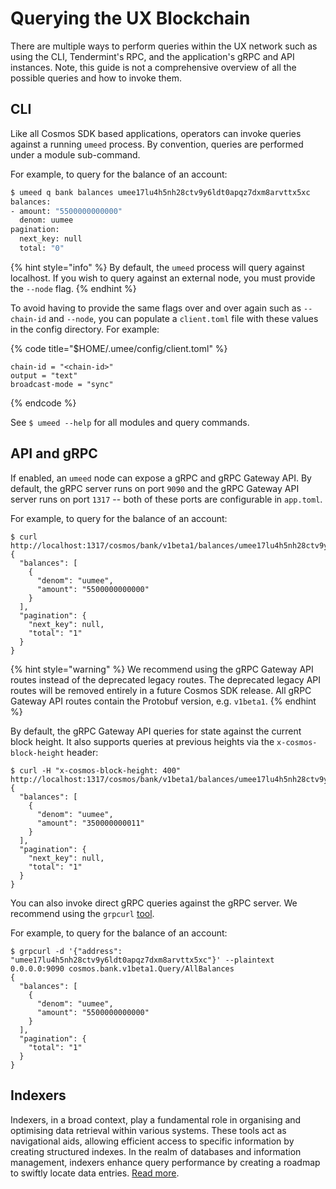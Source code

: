 # Querying the UX Blockchain

There are multiple ways to perform queries within the UX network such as using the CLI, Tendermint's RPC, and the application's gRPC and API instances. Note, this guide is not a comprehensive overview of all the possible queries and how to invoke them.

## CLI

Like all Cosmos SDK based applications, operators can invoke queries against a running `umeed` process. By convention, queries are performed under a module sub-command.

For example, to query for the balance of an account:

```bash
$ umeed q bank balances umee17lu4h5nh28ctv9y6ldt0apqz7dxm8arvttx5xc
balances:
- amount: "5500000000000"
  denom: uumee
pagination:
  next_key: null
  total: "0"
```

{% hint style="info" %}
By default, the `umeed` process will query against localhost. If you wish to query against an external node, you must provide the `--node` flag.
{% endhint %}

To avoid having to provide the same flags over and over again such as `--chain-id` and `--node`, you can populate a `client.toml` file with these values in the config directory. For example:

{% code title="$HOME/.umee/config/client.toml" %}
```
chain-id = "<chain-id>"
output = "text"
broadcast-mode = "sync"
```
{% endcode %}

See `$ umeed --help` for all modules and query commands.

## API and gRPC

If enabled, an `umeed` node can expose a gRPC and gRPC Gateway API. By default, the gRPC server runs on port `9090` and the gRPC Gateway API server runs on port `1317` -- both of these ports are configurable in `app.toml`.

For example, to query for the balance of an account:

```
$ curl http://localhost:1317/cosmos/bank/v1beta1/balances/umee17lu4h5nh28ctv9y6ldt0apqz7dxm8arvttx5xc
{
  "balances": [
    {
      "denom": "uumee",
      "amount": "5500000000000"
    }
  ],
  "pagination": {
    "next_key": null,
    "total": "1"
  }
}
```

{% hint style="warning" %}
We recommend using the gRPC Gateway API routes instead of the deprecated legacy routes. The deprecated legacy API routes will be removed entirely in a future Cosmos SDK release. All gRPC Gateway API routes contain the Protobuf version, e.g. `v1beta1`.
{% endhint %}

By default, the gRPC Gateway API queries for state against the current block height. It also supports queries at previous heights via the `x-cosmos-block-height` header:

```
$ curl -H "x-cosmos-block-height: 400" http://localhost:1317/cosmos/bank/v1beta1/balances/umee17lu4h5nh28ctv9y6ldt0apqz7dxm8arvttx5xc
{
  "balances": [
    {
      "denom": "uumee",
      "amount": "350000000011"
    }
  ],
  "pagination": {
    "next_key": null,
    "total": "1"
  }
}
```

You can also invoke direct gRPC queries against the gRPC server. We recommend using the `grpcurl` [tool](https://github.com/fullstorydev/grpcurl).

For example, to query for the balance of an account:

```
$ grpcurl -d '{"address": "umee17lu4h5nh28ctv9y6ldt0apqz7dxm8arvttx5xc"}' --plaintext 0.0.0.0:9090 cosmos.bank.v1beta1.Query/AllBalances
{
  "balances": [
    {
      "denom": "uumee",
      "amount": "5500000000000"
    }
  ],
  "pagination": {
    "total": "1"
  }
}
```

## Indexers

Indexers, in a broad context, play a fundamental role in organising and optimising data retrieval within various systems. These tools act as navigational aids, allowing efficient access to specific information by creating structured indexes. In the realm of databases and information management, indexers enhance query performance by creating a roadmap to swiftly locate data entries. [Read more](./indexers.md).